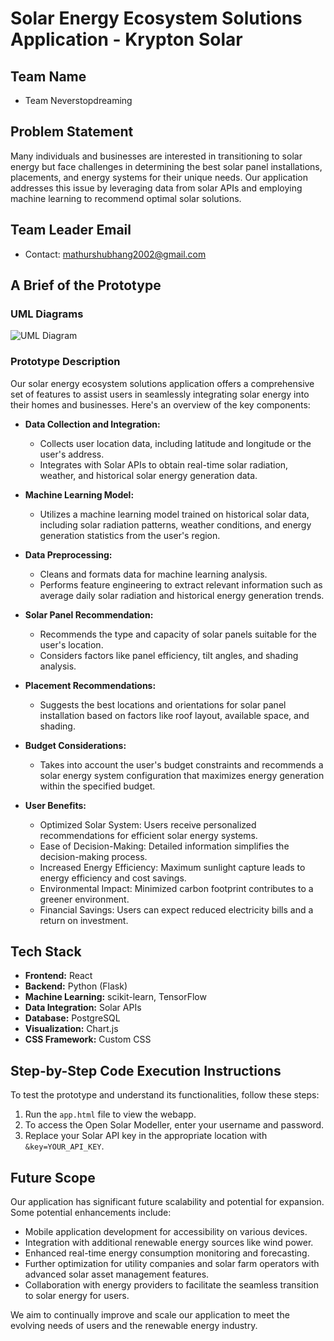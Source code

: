 # Solar Energy Ecosystem Solutions Application - Krypton Solar

## Team Name
- Team Neverstopdreaming

## Problem Statement
Many individuals and businesses are interested in transitioning to solar energy but face challenges in determining the best solar panel installations, placements, and energy systems for their unique needs. Our application addresses this issue by leveraging data from solar APIs and employing machine learning to recommend optimal solar solutions.

## Team Leader Email
- Contact: mathurshubhang2002@gmail.com

## A Brief of the Prototype

### UML Diagrams
![UML Diagram](https://i.ibb.co/jMjdBd2/Untitled-Diagram-drawio.png)

### Prototype Description
Our solar energy ecosystem solutions application offers a comprehensive set of features to assist users in seamlessly integrating solar energy into their homes and businesses. Here's an overview of the key components:

- **Data Collection and Integration:**
  - Collects user location data, including latitude and longitude or the user's address.
  - Integrates with Solar APIs to obtain real-time solar radiation, weather, and historical solar energy generation data.

- **Machine Learning Model:**
  - Utilizes a machine learning model trained on historical solar data, including solar radiation patterns, weather conditions, and energy generation statistics from the user's region.

- **Data Preprocessing:**
  - Cleans and formats data for machine learning analysis.
  - Performs feature engineering to extract relevant information such as average daily solar radiation and historical energy generation trends.

- **Solar Panel Recommendation:**
  - Recommends the type and capacity of solar panels suitable for the user's location.
  - Considers factors like panel efficiency, tilt angles, and shading analysis.

- **Placement Recommendations:**
  - Suggests the best locations and orientations for solar panel installation based on factors like roof layout, available space, and shading.

- **Budget Considerations:**
  - Takes into account the user's budget constraints and recommends a solar energy system configuration that maximizes energy generation within the specified budget.

- **User Benefits:**
  - Optimized Solar System: Users receive personalized recommendations for efficient solar energy systems.
  - Ease of Decision-Making: Detailed information simplifies the decision-making process.
  - Increased Energy Efficiency: Maximum sunlight capture leads to energy efficiency and cost savings.
  - Environmental Impact: Minimized carbon footprint contributes to a greener environment.
  - Financial Savings: Users can expect reduced electricity bills and a return on investment.

## Tech Stack
- **Frontend:** React
- **Backend:** Python (Flask)
- **Machine Learning:** scikit-learn, TensorFlow
- **Data Integration:** Solar APIs
- **Database:** PostgreSQL
- **Visualization:** Chart.js
- **CSS Framework:** Custom CSS

## Step-by-Step Code Execution Instructions
To test the prototype and understand its functionalities, follow these steps:

1. Run the `app.html` file to view the webapp.
2. To access the Open Solar Modeller, enter your username and password.
3. Replace your Solar API key in the appropriate location with `&key=YOUR_API_KEY`.

## Future Scope
Our application has significant future scalability and potential for expansion. Some potential enhancements include:

- Mobile application development for accessibility on various devices.
- Integration with additional renewable energy sources like wind power.
- Enhanced real-time energy consumption monitoring and forecasting.
- Further optimization for utility companies and solar farm operators with advanced solar asset management features.
- Collaboration with energy providers to facilitate the seamless transition to solar energy for users.

We aim to continually improve and scale our application to meet the evolving needs of users and the renewable energy industry.
